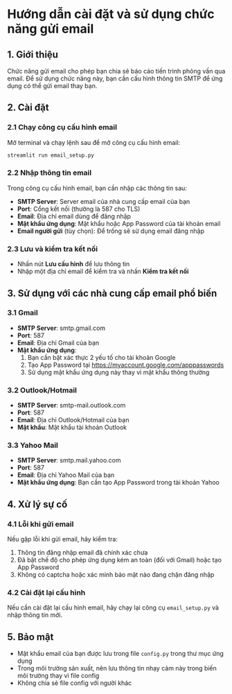 # Hướng dẫn cài đặt và sử dụng chức năng gửi email

## 1. Giới thiệu

Chức năng gửi email cho phép bạn chia sẻ báo cáo tiến trình phỏng vấn qua email. Để sử dụng chức năng này, bạn cần cấu hình thông tin SMTP để ứng dụng có thể gửi email thay bạn.

## 2. Cài đặt

### 2.1 Chạy công cụ cấu hình email

Mở terminal và chạy lệnh sau để mở công cụ cấu hình email:

```bash
streamlit run email_setup.py
```

### 2.2 Nhập thông tin email

Trong công cụ cấu hình email, bạn cần nhập các thông tin sau:

- **SMTP Server**: Server email của nhà cung cấp email của bạn
- **Port**: Cổng kết nối (thường là 587 cho TLS)
- **Email**: Địa chỉ email dùng để đăng nhập
- **Mật khẩu ứng dụng**: Mật khẩu hoặc App Password của tài khoản email
- **Email người gửi** (tùy chọn): Để trống sẽ sử dụng email đăng nhập

### 2.3 Lưu và kiểm tra kết nối

- Nhấn nút **Lưu cấu hình** để lưu thông tin
- Nhập một địa chỉ email để kiểm tra và nhấn **Kiểm tra kết nối**

## 3. Sử dụng với các nhà cung cấp email phổ biến

### 3.1 Gmail

- **SMTP Server**: smtp.gmail.com
- **Port**: 587
- **Email**: Địa chỉ Gmail của bạn
- **Mật khẩu ứng dụng**: 
  1. Bạn cần bật xác thực 2 yếu tố cho tài khoản Google
  2. Tạo App Password tại https://myaccount.google.com/apppasswords
  3. Sử dụng mật khẩu ứng dụng này thay vì mật khẩu thông thường

### 3.2 Outlook/Hotmail

- **SMTP Server**: smtp-mail.outlook.com
- **Port**: 587
- **Email**: Địa chỉ Outlook/Hotmail của bạn
- **Mật khẩu**: Mật khẩu tài khoản Outlook

### 3.3 Yahoo Mail

- **SMTP Server**: smtp.mail.yahoo.com
- **Port**: 587
- **Email**: Địa chỉ Yahoo Mail của bạn
- **Mật khẩu ứng dụng**: Bạn cần tạo App Password trong tài khoản Yahoo

## 4. Xử lý sự cố

### 4.1 Lỗi khi gửi email

Nếu gặp lỗi khi gửi email, hãy kiểm tra:

1. Thông tin đăng nhập email đã chính xác chưa
2. Đã bật chế độ cho phép ứng dụng kém an toàn (đối với Gmail) hoặc tạo App Password
3. Không có captcha hoặc xác minh bảo mật nào đang chặn đăng nhập

### 4.2 Cài đặt lại cấu hình

Nếu cần cài đặt lại cấu hình email, hãy chạy lại công cụ `email_setup.py` và nhập thông tin mới.

## 5. Bảo mật

- Mật khẩu email của bạn được lưu trong file `config.py` trong thư mục ứng dụng
- Trong môi trường sản xuất, nên lưu thông tin nhạy cảm này trong biến môi trường thay vì file config
- Không chia sẻ file config với người khác 